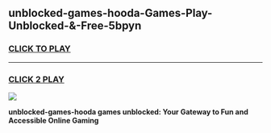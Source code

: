 
## unblocked-games-hooda-Games-Play-Unblocked-&-Free-5bpyn
<h3>
<a href="https://premium76.site?title=unblocked-games-hooda&ref=24A">CLICK TO PLAY</a></h3>
<hr>

<h3>
<a href="https://premium76.site?title=unblocked-games-hooda&ref=24A">CLICK 2 PLAY</a>
  
</h3>

<a href="https://premium76.site?title=unblocked-games-hooda&ref=24A"><img src="https://clearcache.store/games.png"></a>


**unblocked-games-hooda games unblocked: Your Gateway to Fun and Accessible Online Gaming**
